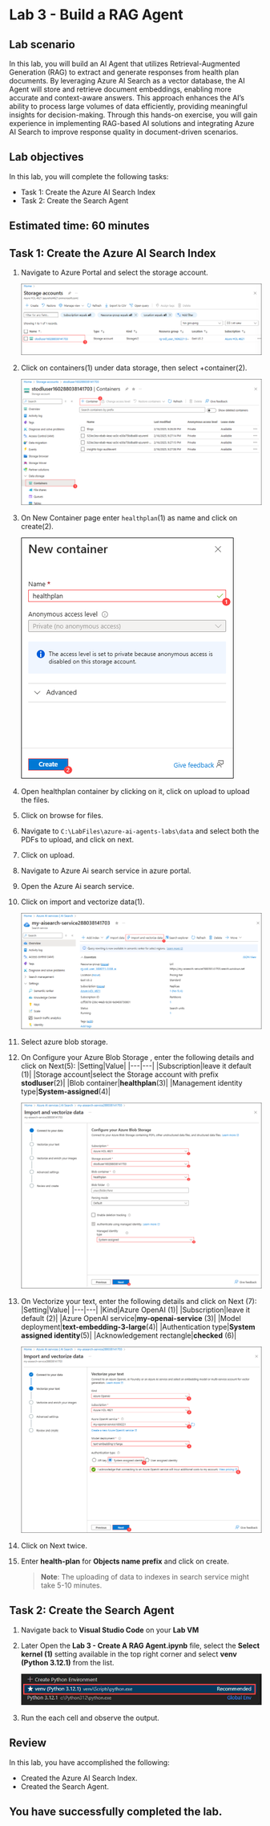 # Lab 3 - Build a RAG Agent
## Lab scenario
In this lab, you will build an AI Agent that utilizes Retrieval-Augmented Generation (RAG) to extract and generate responses from health plan documents. By leveraging Azure AI Search as a vector database, the AI Agent will store and retrieve document embeddings, enabling more accurate and context-aware answers. This approach enhances the AI’s ability to process large volumes of data efficiently, providing meaningful insights for decision-making. Through this hands-on exercise, you will gain experience in implementing RAG-based AI solutions and integrating Azure AI Search to improve response quality in document-driven scenarios.

## Lab objectives
In this lab, you will complete the following tasks:

- Task 1: Create the Azure AI Search Index
- Task 2: Create the Search Agent

## Estimated time: 60 minutes

## Task 1: Create the Azure AI Search Index
1. Navigate to Azure Portal and select the storage account.

   ![](./media/lab1-34.png)
1. Click on containers(1) under data storage, then select +container(2).

   ![](./media/lab3-1.png)
1. On New Container page enter `healthplan`(1) as name and click on create(2).

   ![](./media/lab3-2.png)
1. Open healthplan container by clicking on it, click on upload to upload the files.
1. Click on browse for files.
1. Navigate to `C:\LabFiles\azure-ai-agents-labs\data` and select both the PDFs to upload, and click on next.
1. Click on upload.
1. Navigate to Azure Ai search service in azure portal.
1. Open the Azure Ai search service.
1. Click on import and vectorize data(1).

   ![](./media/lab3-3.png)
1. Select azure blob storage.
1. On Configure your Azure Blob Storage , enter the following details and click on Next(5):
   |Setting|Value|
   |---|---|
   |Subscription|leave it default (1)|
   |Storage account|select the Storage account with prefix **stodluser**(2)|
   |Blob container|**healthplan**(3)|
   |Management identity type|**System-assigned**(4)|

      ![](./media/lab3-4upd.png)

1. On Vectorize your text, enter the following details and click on Next (7):
   |Setting|Value|
   |---|---|
   |Kind|Azure OpenAI (1)|
   |Subscription|leave it default (2)|
   |Azure OpenAI service|**my-openai-service<inject key="DeploymentID" enableCopy="false" /></inject>** (3)|
   |Model deployment|**text-embedding-3-large**(4)|
   |Authentication type|**System assigned identity**(5)|
   |Acknowledgement rectangle|**checked** (6)|

      ![](./media/lab3-5.png)

1. Click on Next twice.
1. Enter **health-plan** for  **Objects name prefix** and click on create.
   >**Note**: The uploading of data to indexes in search service might take 5-10 minutes.

## Task 2: Create the Search Agent

1. Navigate back to **Visual Studio Code** on your **Lab VM**
1. Later Open the **Lab 3 - Create A RAG Agent.ipynb** file, select the **Select kernel (1)** setting available in the top right corner and select **venv (Python 3.12.1)** from the list.

   ![](./media/lab1-24.png)
1. Run the each cell and observe the output.

## Review

In this lab, you have accomplished the following:

- Created the Azure AI Search Index.
- Created the Search Agent.


## You have successfully completed the lab.
